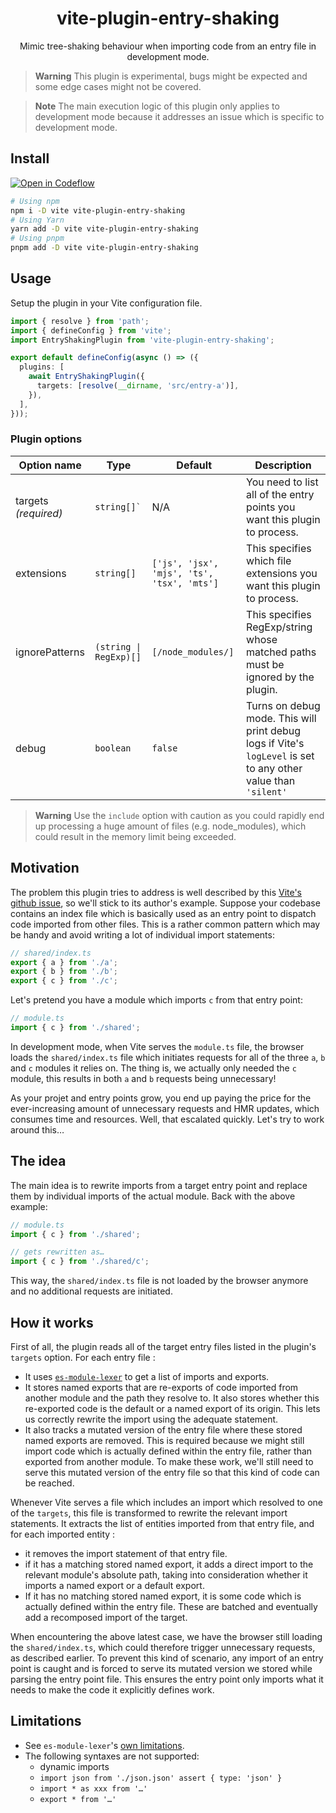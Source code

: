 <h1 align="center">vite-plugin-entry-shaking</h1>

<p align="center">
  Mimic tree-shaking behaviour when importing code from an entry file in development mode.
</p>

> **Warning**
>  This plugin is experimental, bugs might be expected and some edge cases might not be covered.

> **Note**
>  The main execution logic of this plugin only applies to development mode because it addresses an issue which is specific to development mode.

## Install

[![Open in Codeflow](https://developer.stackblitz.com/img/open_in_codeflow.svg)](https:///pr.new/Dschungelabenteuer/vite-plugin-entry-shaking)


```bash
# Using npm
npm i -D vite vite-plugin-entry-shaking
# Using Yarn
yarn add -D vite vite-plugin-entry-shaking
# Using pnpm
pnpm add -D vite vite-plugin-entry-shaking
```

## Usage

Setup the plugin in your Vite configuration file.

```ts
import { resolve } from 'path';
import { defineConfig } from 'vite';
import EntryShakingPlugin from 'vite-plugin-entry-shaking';

export default defineConfig(async () => ({
  plugins: [
    await EntryShakingPlugin({
      targets: [resolve(__dirname, 'src/entry-a')],
    }),
  ],
}));
```

### Plugin options

<table>
  <thead>
    <tr>
      <th>Option name</th>
      <th>Type</th>
      <th>Default</th>
      <th>Description</th>
    </tr>
  </thead>
  <tbody>
    <tr>
      <td>targets <em>(required)</em></td>
      <td><code>string[]`</code></td>
      <td>N/A</td>
      <td>You need to list all of the entry points you want this plugin to process.</td>
    </tr>
    <tr>
      <td>extensions</td>
      <td><code>string[]</code></td>
      <td><code>['js', 'jsx', 'mjs', 'ts', 'tsx', 'mts']</code></td>
      <td>This specifies which file extensions you want this plugin to process.</td>
    </tr>
    <tr>
      <td>ignorePatterns</td>
      <td><code>(string | RegExp)[]</code></td>
      <td><code>[/node_modules/]</code></td>
      <td>This specifies RegExp/string whose matched paths must be ignored by the plugin.</td>
    </tr>
    <tr>
      <td>debug</td>
      <td><code>boolean</code></td>
      <td><code>false</code></td>
      <td>Turns on debug mode. This will print debug logs if Vite's <code>logLevel</code> is set to any other value than <code>'silent'</code></td>
    </tr>
  </tbody>
</table>

> **Warning**
>  Use the `include` option with caution as you could rapidly end up processing a huge amount of files (e.g. node_modules), which could result in the memory limit being exceeded.

## Motivation

The problem this plugin tries to address is well described by this [Vite's github issue](https://github.com/vitejs/vite/issues/8237), so we'll stick to its author's example. Suppose your codebase contains an index file which is basically used as an entry point to dispatch code imported from other files. This is a rather common pattern which may be handy and avoid writing a lot of individual import statements:

```ts
// shared/index.ts
export { a } from './a';
export { b } from './b';
export { c } from './c';
```

Let's pretend you have a module which imports `c` from that entry point:

```ts
// module.ts
import { c } from './shared';
```

In development mode, when Vite serves the `module.ts` file, the browser loads the `shared/index.ts` file which initiates requests for all of the three `a`, `b` and `c` modules it relies on. The thing is, we actually only needed the `c` module, this results in both `a` and `b` requests being unnecessary!

As your projet and entry points grow, you end up paying the price for the ever-increasing amount of unnecessary requests and HMR updates, which consumes time and resources. Well, that escalated quickly. Let's try to work around this…

## The idea

The main idea is to rewrite imports from a target entry point and replace them by individual imports of the actual module. Back with the above example:

```ts
// module.ts
import { c } from './shared';

// gets rewritten as…
import { c } from './shared/c';
```

This way, the `shared/index.ts` file is not loaded by the browser anymore and no additional requests are initiated.

## How it works

First of all, the plugin reads all of the target entry files listed in the plugin's `targets` option. For each entry file :
* It uses [`es-module-lexer`](https://github.com/guybedford/es-module-lexer) to get a list of imports and exports.
* It stores named exports that are re-exports of code imported from another module and the path they resolve to. It also stores whether this re-exported code is the default or a named export of its origin. This lets us correctly rewrite the import using the adequate statement.
* It also tracks a mutated version of the entry file where these stored named exports are removed. This is required because we might still import code which is actually defined within the entry file, rather than exported from another module. To make these work, we'll still need to serve this mutated version of the entry file so that this kind of code can be reached.

Whenever Vite serves a file which includes an import which resolved to one of the `targets`, this file is transformed to rewrite the relevant import statements. It extracts the list of entities imported from that entry file, and for each imported entity :
* it removes the import statement of that entry file.
* if it has a matching stored named export, it adds a direct import to the relevant module's absolute path, taking into consideration whether it imports a named export or a default export.
* If it has no matching stored named export, it is some code which is actually defined within the entry file. These are batched and eventually add a recomposed import of the target.

When encountering the above latest case, we have the browser still loading the `shared/index.ts`, which could therefore trigger unnecessary requests, as described earlier. To prevent this kind of scenario, any import of an entry point is caught and is forced to serve its mutated version we stored while parsing the entry point file. This ensures the entry point only imports what it needs to make the code it explicitly defines work.

## Limitations
* See `es-module-lexer`'s [own limitations](https://github.com/guybedford/es-module-lexer#limitations).
* The following syntaxes are not supported:
  * dynamic imports
  * `import json from './json.json' assert { type: 'json' }`
  * `import * as xxx from '…'`
  * `export * from '…'`